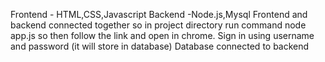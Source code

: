 Frontend - HTML,CSS,Javascript
Backend -Node.js,Mysql
Frontend and backend connected together so in project directory run command node app.js so then follow the link and open in chrome.
Sign in using username and password (it will store in database)
Database connected to backend
